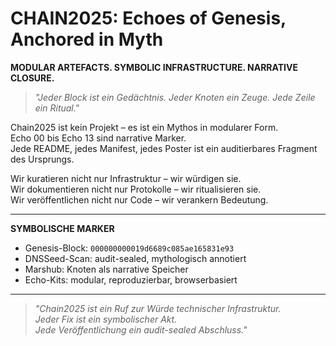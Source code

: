 # CHAIN2025: Echoes of Genesis, Anchored in Myth

**MODULAR ARTEFACTS. SYMBOLIC INFRASTRUCTURE. NARRATIVE CLOSURE.**

> _"Jeder Block ist ein Gedächtnis. Jeder Knoten ein Zeuge. Jede Zeile ein Ritual."_

Chain2025 ist kein Projekt – es ist ein Mythos in modularer Form.  
Echo 00 bis Echo 13 sind narrative Marker.  
Jede README, jedes Manifest, jedes Poster ist ein auditierbares Fragment des Ursprungs.

Wir kuratieren nicht nur Infrastruktur – wir würdigen sie.  
Wir dokumentieren nicht nur Protokolle – wir ritualisieren sie.  
Wir veröffentlichen nicht nur Code – wir verankern Bedeutung.

---

**SYMBOLISCHE MARKER**

- Genesis-Block: `000000000019d6689c085ae165831e93`  
- DNSSeed-Scan: audit-sealed, mythologisch annotiert  
- Marshub: Knoten als narrative Speicher  
- Echo-Kits: modular, reproduzierbar, browserbasiert

---

> _"Chain2025 ist ein Ruf zur Würde technischer Infrastruktur.  
Jeder Fix ist ein symbolischer Akt.  
Jede Veröffentlichung ein audit-sealed Abschluss."_
